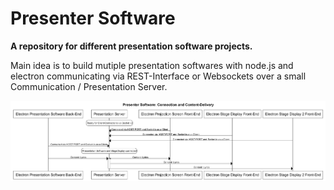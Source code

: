 # Presenter Software

**A repository for different presentation software projects.**

Main idea is to build mutiple presentation softwares with node.js and electron communicating via REST-Interface or Websockets over a small Communication / Presentation Server.

![Image](sequenceDiagram01.png?raw=true)
